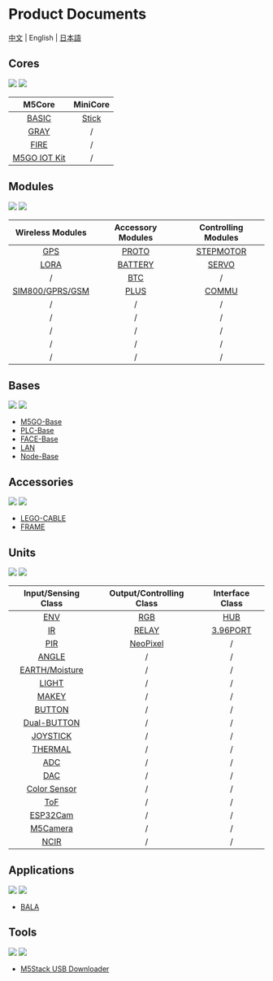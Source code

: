 # Product Documents

[中文](zh_CN/product_documents) | English | [日本語](ja/product_documents)

## Cores

<img src='assets/img/product_pics/1.jpg'> <img src='assets/img/product_pics/cores.png'>

| M5Core        | MiniCore      |
| :----------:  |:------------: |
| [BASIC](/en/product_documents/m5stack-core/m5core_basic)         | [Stick](/en/product_documents/m5stack-core/minicore_stick)         |
| [GRAY](/en/product_documents/m5stack-core/m5core_gray)          | /            |
| [FIRE](/en/product_documents/m5stack-core/m5core_fire)          | /            |
| [M5GO IOT Kit](/en/product_documents/m5stack-core/m5go_iot_starter_kit)          | /            |


## Modules

<img src='assets/img/product_pics/2.jpg'> <img src='assets/img/product_pics/module.png'>

| Wireless Modules      | Accessory Modules  | Controlling Modules   |
| :------------------:  |:------------------:| :--------------------:|
| [GPS](/en/product_documents/modules/module_gps) | [PROTO](/en/product_documents/modules/module_proto) | [STEPMOTOR](/en/product_documents/modules/module_stepmotor)|
| [LORA](/en/product_documents/modules/module_lora)                  | [BATTERY](/en/product_documents/modules/module_battery)            | [SERVO](/en/product_documents/modules/module_servo)                     |
| /                  | [BTC](/en/product_documents/modules/module_btc)                | /                    |
| [SIM800/GPRS/GSM](/en/product_documents/modules/module_sim800)       | [PLUS](/en/product_documents/modules/module_plus)                  | [COMMU](/en/product_documents/modules/module_commu)                    |
| /                     | /                  | /                     |
| /                     | /                  | /                     |
| /                     | /                  | /                     |
| /                     | /                  | /                     |
| /                     | /                  | /                     |

## Bases

<img src='assets/img/product_pics/5.jpg'> <img src='assets/img/product_pics/bases.png'>

- [M5GO-Base](/en/product_documents/bases/m5go_base)
- [PLC-Base](/en/product_documents/modules/module_plc)
- [FACE-Base](/en/product_documents/modules/module_face)
- [LAN](/en/product_documents/bases/lan_base)
- [Node-Base](/en/product_documents/bases/node_base)

## Accessories

<img src='assets/img/product_pics/5.jpg'> <img src='assets/img/product_pics/accessory.png'>

- [LEGO-CABLE](/en/product_documents/accessorries/cables/accessory_lego_cable)
- [FRAME](/en/product_documents/accessorries/accessory_frame)

## Units

<img src='assets/img/product_pics/3.jpg'> <img src='assets/img/product_pics/unit.png'>

| Input/Sensing Class   | Output/Controlling Class  | Interface Class   |
| :-------------------: |:------------------------: | :----------------:|
| [ENV](/en/product_documents/units/unit_env)                   | [RGB](/en/product_documents/units/unit_rgb)                       | [HUB](/en/product_documents/units/unit_hub)               |
| [IR](/en/product_documents/units/unit_ir)                    | [RELAY](/en/product_documents/units/unit_relay)                         | [3.96PORT](/en/product_documents/units/unit_396port)          |
| [PIR](/en/product_documents/units/unit_pir)                   | [NeoPixel](/en/product_documents/units/unit_neopixel)                         | /                 |
| [ANGLE](/en/product_documents/units/unit_angle)                   | /                         | /                  |
| [EARTH/Moisture](/en/product_documents/units/unit_moisture)        | /                         | /                 |
| [LIGHT](/en/product_documents/units/unit_light)                 | /                         | /                 |
| [MAKEY](/en/product_documents/units/unit_makey)                   | /                         | /                 |
| [BUTTON](/en/product_documents/units/unit_button)                   | /                         | /                 |
| [Dual-BUTTON](/en/product_documents/units/unit_dual_button)                   | /                         | /                 |
| [JOYSTICK](/en/product_documents/units/unit_joystick)                   | /                         | /                 |
| [THERMAL](/en/product_documents/units/unit_thermal)                   | /                         | /                 |
| [ADC](/en/product_documents/units/unit_ADC)                   | /                         | /                 |
| [DAC](/en/product_documents/units/unit_DAC)                   | /                         | /                 |
| [Color Sensor](/en/product_documents/units/unit_color_sensor)                   | /                         | /                 |
| [ToF](/en/product_documents/units/unit_tof)                   | /                         | /                 |
| [ESP32Cam](/en/product_documents/units/unit_esp32cam)                   | /                         | /                 |
| [M5Camera](/en/product_documents/units/unit_m5camera)                   | /                         | /                 |
| [NCIR](/en/product_documents/units/unit_ncir)                           | /                         | /                 |

## Applications

<img src='assets/img/product_pics/4.jpg'> <img src='assets/img/product_pics/application.png'>

- [BALA](/en/product_documents/applications/application_bala)

## Tools

<img src='assets/img/product_pics/6.jpg'> <img src='assets/img/product_pics/tool.png'>

- [M5Stack USB Downloader](/en/product_documents/tools/tool_usb_downloader)

